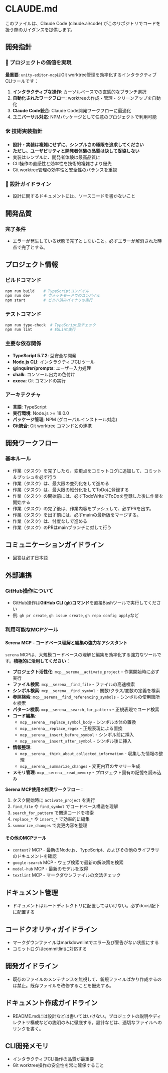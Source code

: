 # CLAUDE.md

このファイルは、Claude Code (claude.ai/code) がこのリポジトリでコードを扱う際のガイダンスを提供します。

## 開発指針

### 🎯 プロジェクトの価値を実現

**最重要**: `unity-editor-mcp`はGit worktree管理を効率化するインタラクティブCLIツールです：

1. **インタラクティブな操作**: カーソルベースでの直感的なブランチ選択
2. **自動化されたワークフロー**: worktreeの作成・管理・クリーンアップを自動化
3. **Claude Code統合**: Claude Code開発ワークフローに最適化
4. **ユニバーサル対応**: NPMパッケージとして任意のプロジェクトで利用可能

### 🛠️ 技術実装指針

- **設計・実装は複雑にせずに、シンプルさの極限を追求してください**
- **ただし、ユーザビリティと開発者体験の品質は決して妥協しない**
- 実装はシンプルに、開発者体験は最高品質に
- CLI操作の直感性と効率性を技術的複雑さより優先
- Git worktree管理の効率性と安全性のバランスを重視

### 📝 設計ガイドライン

- 設計に関するドキュメントには、ソースコードを書かないこと

## 開発品質

### 完了条件

- エラーが発生している状態で完了としないこと。必ずエラーが解消された時点で完了とする。

## プロジェクト情報

### ビルドコマンド

```bash
npm run build    # TypeScriptコンパイル
npm run dev      # ウォッチモードでのコンパイル
npm start        # ビルド済みバイナリの実行
```

### テストコマンド

```bash
npm run type-check  # TypeScript型チェック
npm run lint        # ESLint実行
```

### 主要な依存関係

- **TypeScript 5.7.2**: 型安全な開発
- **Node.js CLI**: インタラクティブCLIツール
- **@inquirer/prompts**: ユーザー入力処理
- **chalk**: コンソール出力の色付け
- **execa**: Git コマンドの実行

### アーキテクチャ

- **言語**: TypeScript
- **実行環境**: Node.js >= 18.0.0
- **パッケージ管理**: NPM (グローバルインストール対応)
- **Git統合**: Git worktree コマンドとの連携

## 開発ワークフロー

### 基本ルール

- 作業（タスク）を完了したら、変更点をコミットログに追加して、コミット＆プッシュを必ず行う
- 作業（タスク）は、最大限の並列化をして進める
- 作業（タスク）は、最大限の細分化をしてToDoに登録する
- 作業（タスク）の開始前には、必ずTodoWriteでToDoを登録した後に作業を開始する
- 作業（タスク）の完了後は、作業内容をプッシュして、必ずPRを出す。
- 作業（タスク）を出す前には、必ずmainの最新版をマージする。
- 作業（タスク）は、忖度なしで進める
- 作業（タスク）のPRはmainブランチに対して行う

## コミュニケーションガイドライン

- 回答は必ず日本語

## 外部連携

### GitHub操作について
- GitHub操作は**GitHub CLI (`gh`)コマンド**を直接Bashツールで実行してください
- 例: `gh pr create`, `gh issue create`, `gh repo config apply`など

### 利用可能なMCPツール

#### Serena MCP - コードベース理解と編集の強力なアシスタント
`serena` MCPは、大規模コードベースの理解と編集を効率化する強力なツールです。**積極的に活用してください**：

- **プロジェクト活性化**: `mcp__serena__activate_project` - 作業開始時に必ず実行
- **ファイル検索**: `mcp__serena__find_file` - ファイルの高速検索
- **シンボル検索**: `mcp__serena__find_symbol` - 関数/クラス/変数の定義を検索
- **参照検索**: `mcp__serena__find_referencing_symbols` - シンボルの使用箇所を検索
- **パターン検索**: `mcp__serena__search_for_pattern` - 正規表現でコード検索
- **コード編集**: 
  - `mcp__serena__replace_symbol_body` - シンボル本体の置換
  - `mcp__serena__replace_regex` - 正規表現による置換
  - `mcp__serena__insert_before_symbol` - シンボル前に挿入
  - `mcp__serena__insert_after_symbol` - シンボル後に挿入
- **情報整理**: 
  - `mcp__serena__think_about_collected_information` - 収集した情報の整理
  - `mcp__serena__summarize_changes` - 変更内容のサマリー生成
- **メモリ管理**: `mcp__serena__read_memory` - プロジェクト固有の記憶を読み込み

**Serena MCP使用の推奨ワークフロー**：
1. タスク開始時に `activate_project` を実行
2. `find_file` や `find_symbol` でコードベース構造を理解
3. `search_for_pattern` で関連コードを検索
4. `replace_*` や `insert_*` で効率的に編集
5. `summarize_changes` で変更内容を整理

#### その他のMCPツール
- `context7` MCP - 最新のNode.js、TypeScript、およびその他のライブラリのドキュメントを確認
- `google-search` MCP - ウェブ検索で最新の解決策を検索
- `model-hub` MCP - 最新のモデルを取得
- `textlint` MCP - マークダウンファイルの文法チェック

## ドキュメント管理

- ドキュメントはルートディレクトリに配置してはいけない。必ずdocs/配下に配置する

## コードクオリティガイドライン

- マークダウンファイルはmarkdownlintでエラー及び警告がない状態にする
- コミットログはcommitlintに対応する

## 開発ガイドライン

- 既存のファイルのメンテナンスを無視して、新規ファイルばかり作成するのは禁止。既存ファイルを改修することを優先する。

## ドキュメント作成ガイドライン

- README.mdには設計などは書いてはいけない。プロジェクトの説明やディレクトリ構成などの説明のみに徹底する。設計などは、適切なファイルへのリンクを書く。

## CLI開発メモリ

- インタラクティブCLI操作の品質が最重要
- Git worktree操作の安全性を常に確保すること
